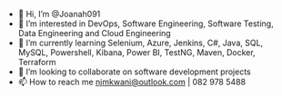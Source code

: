 - 👋 Hi, I’m @Joanah091
- 👀 I’m interested in DevOps, Software Engineering, Software Testing, Data Engineering and Cloud Engineering
- 🌱 I’m currently learning Selenium, Azure, Jenkins, C#, Java, SQL, MySQL, Powershell, Kibana, Power BI, TestNG, Maven, Docker, Terraform
- 💞️ I’m looking to collaborate on software development projects
- 📫 How to reach me njmkwani@outlook.com | 082 978 5488

<!---
Joanah091/Joanah091 is a ✨ special ✨ repository because its `README.md` (this file) appears on your GitHub profile.
You can click the Preview link to take a look at your changes.
--->
